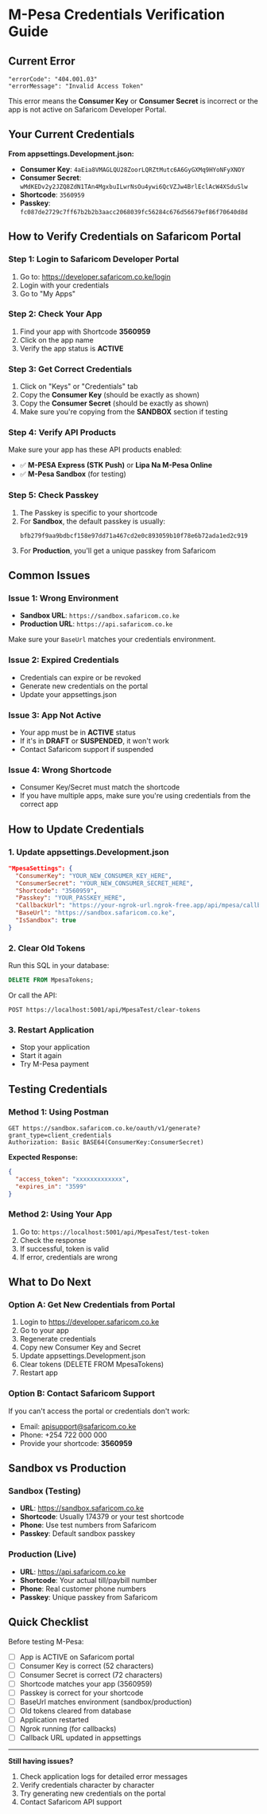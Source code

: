 # M-Pesa Credentials Verification Guide

## Current Error
```
"errorCode": "404.001.03"
"errorMessage": "Invalid Access Token"
```

This error means the **Consumer Key** or **Consumer Secret** is incorrect or the app is not active on Safaricom Developer Portal.

## Your Current Credentials

**From appsettings.Development.json:**
- **Consumer Key**: `4aEia8VMAGLQU28ZoorLQRZtMutc6A6GyGXMq9HYoNFyXNOY`
- **Consumer Secret**: `wMdKEDv2y2JZQ8ZdN1TAn4MgxbuILwrNsOu4ywi6QcVZJw4BrlEclAcW4XSduSlw`
- **Shortcode**: `3560959`
- **Passkey**: `fc087de2729c7ff67b2b2b3aacc2068039fc56284c676d56679ef86f70640d8d`

## How to Verify Credentials on Safaricom Portal

### Step 1: Login to Safaricom Developer Portal
1. Go to: https://developer.safaricom.co.ke/login
2. Login with your credentials
3. Go to "My Apps"

### Step 2: Check Your App
1. Find your app with Shortcode **3560959**
2. Click on the app name
3. Verify the app status is **ACTIVE**

### Step 3: Get Correct Credentials
1. Click on "Keys" or "Credentials" tab
2. Copy the **Consumer Key** (should be exactly as shown)
3. Copy the **Consumer Secret** (should be exactly as shown)
4. Make sure you're copying from the **SANDBOX** section if testing

### Step 4: Verify API Products
Make sure your app has these API products enabled:
- ✅ **M-PESA Express (STK Push)** or **Lipa Na M-Pesa Online**
- ✅ **M-Pesa Sandbox** (for testing)

### Step 5: Check Passkey
1. The Passkey is specific to your shortcode
2. For **Sandbox**, the default passkey is usually:
   ```
   bfb279f9aa9bdbcf158e97dd71a467cd2e0c893059b10f78e6b72ada1ed2c919
   ```
3. For **Production**, you'll get a unique passkey from Safaricom

## Common Issues

### Issue 1: Wrong Environment
- **Sandbox URL**: `https://sandbox.safaricom.co.ke`
- **Production URL**: `https://api.safaricom.co.ke`

Make sure your `BaseUrl` matches your credentials environment.

### Issue 2: Expired Credentials
- Credentials can expire or be revoked
- Generate new credentials on the portal
- Update your appsettings.json

### Issue 3: App Not Active
- Your app must be in **ACTIVE** status
- If it's in **DRAFT** or **SUSPENDED**, it won't work
- Contact Safaricom support if suspended

### Issue 4: Wrong Shortcode
- Consumer Key/Secret must match the shortcode
- If you have multiple apps, make sure you're using credentials from the correct app

## How to Update Credentials

### 1. Update appsettings.Development.json
```json
"MpesaSettings": {
  "ConsumerKey": "YOUR_NEW_CONSUMER_KEY_HERE",
  "ConsumerSecret": "YOUR_NEW_CONSUMER_SECRET_HERE",
  "Shortcode": "3560959",
  "Passkey": "YOUR_PASSKEY_HERE",
  "CallbackUrl": "https://your-ngrok-url.ngrok-free.app/api/mpesa/callback",
  "BaseUrl": "https://sandbox.safaricom.co.ke",
  "IsSandbox": true
}
```

### 2. Clear Old Tokens
Run this SQL in your database:
```sql
DELETE FROM MpesaTokens;
```

Or call the API:
```
POST https://localhost:5001/api/MpesaTest/clear-tokens
```

### 3. Restart Application
- Stop your application
- Start it again
- Try M-Pesa payment

## Testing Credentials

### Method 1: Using Postman
```
GET https://sandbox.safaricom.co.ke/oauth/v1/generate?grant_type=client_credentials
Authorization: Basic BASE64(ConsumerKey:ConsumerSecret)
```

**Expected Response:**
```json
{
  "access_token": "xxxxxxxxxxxxx",
  "expires_in": "3599"
}
```

### Method 2: Using Your App
1. Go to: `https://localhost:5001/api/MpesaTest/test-token`
2. Check the response
3. If successful, token is valid
4. If error, credentials are wrong

## What to Do Next

### Option A: Get New Credentials from Portal
1. Login to https://developer.safaricom.co.ke
2. Go to your app
3. Regenerate credentials
4. Copy new Consumer Key and Secret
5. Update appsettings.Development.json
6. Clear tokens (DELETE FROM MpesaTokens)
7. Restart app

### Option B: Contact Safaricom Support
If you can't access the portal or credentials don't work:
- Email: apisupport@safaricom.co.ke
- Phone: +254 722 000 000
- Provide your shortcode: **3560959**

## Sandbox vs Production

### Sandbox (Testing)
- **URL**: https://sandbox.safaricom.co.ke
- **Shortcode**: Usually 174379 or your test shortcode
- **Phone**: Use test numbers from Safaricom
- **Passkey**: Default sandbox passkey

### Production (Live)
- **URL**: https://api.safaricom.co.ke
- **Shortcode**: Your actual till/paybill number
- **Phone**: Real customer phone numbers
- **Passkey**: Unique passkey from Safaricom

## Quick Checklist

Before testing M-Pesa:
- [ ] App is ACTIVE on Safaricom portal
- [ ] Consumer Key is correct (52 characters)
- [ ] Consumer Secret is correct (72 characters)
- [ ] Shortcode matches your app (3560959)
- [ ] Passkey is correct for your shortcode
- [ ] BaseUrl matches environment (sandbox/production)
- [ ] Old tokens cleared from database
- [ ] Application restarted
- [ ] Ngrok running (for callbacks)
- [ ] Callback URL updated in appsettings

---

**Still having issues?**
1. Check application logs for detailed error messages
2. Verify credentials character by character
3. Try generating new credentials on the portal
4. Contact Safaricom API support
